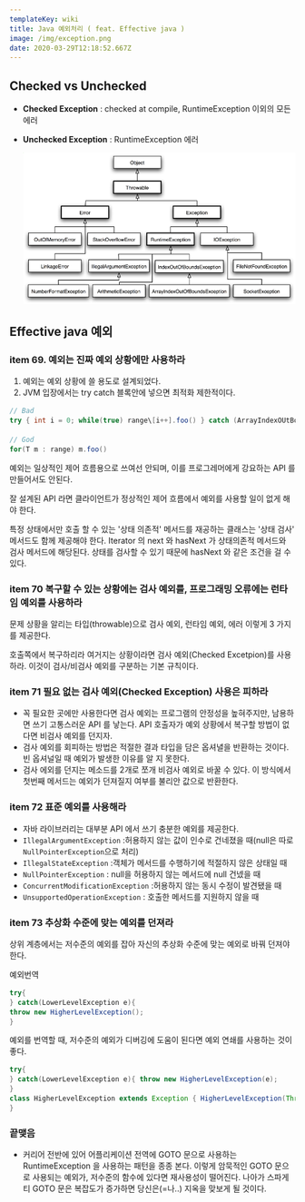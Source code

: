 ```yaml
---
templateKey: wiki
title: Java 예외처리 ( feat. Effective java )
image: /img/exception.png
date: 2020-03-29T12:18:52.667Z
---
```

## Checked vs Unchecked

* **Checked Exception** : checked at compile, RuntimeException 이외의 모든 에러
* **Unchecked Exception** : RuntimeException 에러

  ![](/img/exception.png)

## Effective java 예외

### item 69. 예외는 진짜 예외 상황에만 사용하라

1. 예외는 예외 상황에 쓸 용도로 설계되었다.
2. JVM 입장에서는 try catch 블록안에 넣으면 최적화 제한적이다.

```java
// Bad 
try { int i = 0; while(true) range\[i++].foo() } catch (ArrayIndexOUtBoundsException e) { // sth }

// God
for(T m : range) m.foo()
```

예외는 일상적인 제어 흐름용으로 쓰여선 안되며, 이를 프로그레머에게 강요하는 API 를 만들어서도 안된다.

잘 설계된 API 라면 클라이언트가 정상적인 제어 흐름에서 예외를 사용할 일이 없게 해야 한다.

특정 상태에서만 호출 할 수 있는 '상태 의존적' 메서드를 재공하는 클래스는 '상태 검사' 메서드도 함께 제공해야 한다. Iterator 의 next 와 hasNext 가 상태의존적 메서드와 검사 메서드에 해당된다. 상태를 검사할 수 있기 때문에 hasNext 와 같은 조건을 걸 수 있다.

### item 70 복구할 수 있는 상황에는 검사 예외를, 프로그래밍 오류에는 런타임 예외를 사용하라

문제 상황을 알리는 타입(throwable)으로 검사 예외, 런타임 예외, 에러 이렇게 3 가지를 제공한다.

호출쪽에서 복구하리라 여거지는 상황이라면 검사 예외(Checked Excetpion)를 사용하라. 이것이 검사/비검사 예외를 구분하는 기본 규칙이다.

### item 71 필요 없는 검사 예외(Checked Exception) 사용은 피하라

* 꼭 필요한 곳에만 사용한다면 검사 예외는 프로그램의 안정성을 높혀주지만, 남용하면 쓰기 고통스러운 API 를 낳는다. API 호출자가 예외 상황에서 복구할 방법이 없다면 비검사 예외를 던지자.
* 검사 예외를 회피하는 방법은 적절한 결과 타입을 담은 옵셔녈을 반환하는 것이다. 빈 옵셔널일 때 예외가 발생한 이유를 알 지 못한다.
* 검사 에외를 던지는 메소드를 2개로 쪼개 비검사 예외로 바꿀 수 있다. 이 방식에서 첫번째 메서드는 예외가 던져질지 여부를 불리안 값으로 반환한다.

### item 72 표준 예외를 사용해라

* 자바 라이브러리는 대부분 API 에서 쓰기 충분한 예외를 제공한다.
* `IllegalArgumentException` :허용하지 않는 값이 인수로 건네졌을 때(null은 따로 `NullPointerException`으로 처리)
* `IllegalStateException` :객체가 메서드를 수행하기에 적절하지 않은 상태일 때
* `NullPointerException` : null을 허용하지 않는 메서드에 null 건넸을 때
* `ConcurrentModificationException` :허용하지 않는 동시 수정이 발견됐을 때
* `UnsupportedOperationException` : 호출한 메서드를 지원하지 않을 때

### item 73 추상화 수준에 맞는 예외를 던져라

상위 계층에서는 저수준의 예외를 잡아 자신의 추상화 수준에 맞는 예외로 바꿔 던져야 한다.

예외번역

```java
try{
} catch(LowerLevelException e){ 
throw new HigherLevelException();
}
```

예외를 번역할 때, 저수준의 예외가 디버깅에 도움이 된다면 예외 연쇄를 사용하는 것이 좋다.

```java
try{
} catch(LowerLevelException e){ throw new HigherLevelException(e);
}
class HigherLevelException extends Exception { HigherLevelException(Throwable throwable){ super(throwable); }
}
```

### 끝맺음

* 커리어 전반에 있어 어플리케이션 전역에 GOTO 문으로 사용하는 RuntimeException 을 사용하는 패턴을 종종 본다. 이렇게 암묵적인 GOTO 문으로 사용되는 예외가, 저수준의 함수에 있다면 재사용성이 떨어진다. 나아가 스파게티 GOTO 문은 복잡도가 증가하면 당신은(=나..) 지옥을 맞보게 될 것이다.
